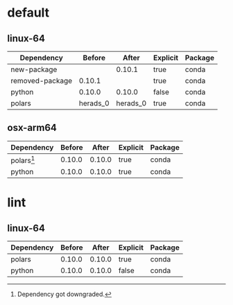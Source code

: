 # default

## linux-64

| Dependency | Before | After | Explicit | Package |
| - | - | - | - | - |
| new-package |  | 0.10.1 | true | conda |
| removed-package | 0.10.1 |  | true | conda |
| python | 0.10.0 | 0.10.0 | false | conda |
| polars | herads_0 | herads_0 | true | conda |

## osx-arm64

| Dependency | Before | After | Explicit | Package |
| - | - | - | - | - |
| polars[^2] | 0.10.0 | 0.10.0 | true | conda |
| python | 0.10.0 | 0.10.0 | true | conda |

# lint

## linux-64

| Dependency | Before | After | Explicit | Package |
| - | - | - | - | - |
| polars | 0.10.0 | 0.10.0 | true | conda |
| python | 0.10.0 | 0.10.0 | false | conda |

[^1]: *Cursive* means explicit dependency.
[^2]: Dependency got downgraded.

